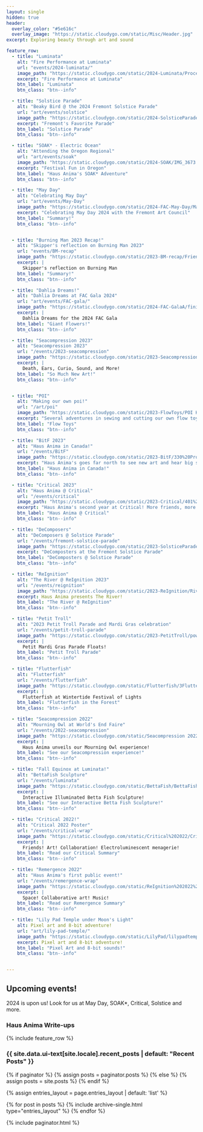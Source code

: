 ```yaml
---
layout: single
hidden: true
header:
  overlay_color: "#5e616c"
  overlay_image: "https://static.cloudygo.com/static/Misc/Header.jpg"
excerpt: Exploring beauty through art and sound

feature_row:
  - title: "Luminata"
    alt: "Fire Performance at Luminata"
    url: "events/2024-luminata/"
    image_path: "https://static.cloudygo.com/static/2024-Luminata/ProcessionThumbnail.jpg"
    excerpt: "Fire Performance at Luminata"
    btn_label: "Luminata"
    btn_class: "btn--info"

  - title: "Solstice Parade"
    alt: "Beaky Bird @ the 2024 Fremont Solstice Parade"
    url: "art/events/solstice"
    image_path: "https://static.cloudygo.com/static/2024-SolsticeParade/Solstice%20all%20birds.jpg"
    excerpt: "Fremont's Favorite Parade"
    btn_label: "Solstice Parade"
    btn_class: "btn--info"

  - title: "SOAK* - Electric Ocean"
    alt: "Attending the Oregon Regional"
    url: "art/events/soak"
    image_path: "https://static.cloudygo.com/static/2024-SOAK/IMG_3673.jpg"
    excerpt: "Festival Fun in Oregon"
    btn_label: "Haus Anima's SOAK* Adventure"
    btn_class: "btn--info"

  - title: "May Day"
    alt: "Celebrating May Day"
    url: "art/events/May-Day"
    image_path: "https://static.cloudygo.com/static/2024-FAC-May-Day/May%20Pole%20underneath.jpg"
    excerpt: "Celebrating May Day 2024 with the Fremont Art Council"
    btn_label: "Summary!"
    btn_class: "btn--info"


  - title: "Burning Man 2023 Recap!"
    alt: "Skipper's reflection on Burning Man 2023"
    url: "events/BM-recap"
    image_path: "https://static.cloudygo.com/static/2023-BM-recap/Friendship.jpg"
    excerpt: |
      Skipper's reflection on Burning Man
    btn_label: "Summary!"
    btn_class: "btn--info"

  - title: "Dahlia Dreams!"
    alt: "Dahlia Dreams at FAC Gala 2024"
    url: "art/events/FAC-gala/"
    image_path: "https://static.cloudygo.com/static/2024-FAC-GalaA/finished room/Room Complete 1.jpg"
    excerpt: |
      Dahlia Dreams for the 2024 FAC Gala
    btn_label: "Giant Flowers!"
    btn_class: "btn--info"

  - title: "Seacompression 2023"
    alt: "Seacompression 2023"
    url: "/events/2023-seacompression"
    image_path: "https://static.cloudygo.com/static/2023-Seacompression/Haus Anima at event.jpg"
    excerpt: |
      Death, Ears, Curio, Sound, and More!
    btn_label: "So Much New Art!"
    btn_class: "btn--info"


  - title: "POI"
    alt: "Making our own poi!"
    url: "/art/poi"
    image_path: "https://static.cloudygo.com/static/2023-FlowToys/POI Header.jpg"
    excerpt: "Several adventures in sewing and cutting our own flow toys."
    btn_label: "Flow Toys"
    btn_class: "btn--info"

  - title: "BitF 2023"
    alt: "Haus Anima in Canada!"
    url: "/events/BitF"
    image_path: "https://static.cloudygo.com/static/2023-BitF/330%20Prom.jpg"
    excerpt: "Haus Anima's goes far north to see new art and hear big sound"
    btn_label: "Haus Anima in Canada!"
    btn_class: "btn--info"

  - title: "Critical 2023"
    alt: "Haus Anima @ Critical"
    url: "/events/critical"
    image_path: "https://static.cloudygo.com/static/2023-Critical/401%20Cowpoke%20Prom.jpg"
    excerpt: "Haus Anima's second year at Critical! More friends, more art, more fun"
    btn_label: "Haus Anima @ Critical"
    btn_class: "btn--info"

  - title: "DeComposers"
    alt: "DeComposers @ Solstice Parade"
    url: "/events/fremont-solstice-parade"
    image_path: "https://static.cloudygo.com/static/2023-SolsticeParade/Decomposers_at_Parade.jpg"
    excerpt: "DeComposters at the Fremont Solstice Parade"
    btn_label: "DeComposters @ Solstice Parade"
    btn_class: "btn--info"

  - title: "ReIgnition"
    alt: "The River @ ReIgnition 2023"
    url: "/events/reignition"
    image_path: "https://static.cloudygo.com/static/2023-ReIgnition/RiverHeader.jpg"
    excerpt: Haus Anima presents The River!
    btn_label: "The River @ ReIgnition"
    btn_class: "btn--info"

  - title: "Petit Troll"
    alt: "2023 Petit Troll Parade and Mardi Gras celebration"
    url: "/events/petit-troll-parade"
    image_path: "https://static.cloudygo.com/static/2023-PetitTroll/powerhouse-floats_thumb.jpg"
    excerpt: |
      Petit Mardi Gras Parade Floats!
    btn_label: "Petit Troll Parade"
    btn_class: "btn--info"

  - title: "Flutterfish"
    alt: "Flutterfish"
    url: "/events/flutterfish"
    image_path: "https://static.cloudygo.com/static/Flutterfish/3FlutterHung_thumb.jpg"
    excerpt: |
      Flutterfish at Wintertide Festival of Lights
    btn_label: "Flutterfish in the Forest"
    btn_class: "btn--info"

  - title: "Seacompression 2022"
    alt: "Mourning Owl at World's End Faire"
    url: "/events/2022-seacompression"
    image_path: "https://static.cloudygo.com/static/Seacompression 2022/100 Worlds End Faire_thumbnail.jpg"
    excerpt: |
      Haus Anima unveils our Mourning Owl experience!
    btn_label: "See our Seacompression experience!"
    btn_class: "btn--info"

  - title: "Fall Equinox at Luminata!"
    alt: "BettaFish Sculpture"
    url: "/events/luminata"
    image_path: "https://static.cloudygo.com/static/BettaFish/BettaFish_thumbnail.jpg"
    excerpt: |
      Interactive Illuminated Betta Fish Sculpture!
    btn_label: "See our Interactive Betta Fish Sculpture!"
    btn_class: "btn--info"

  - title: "Critical 2022!"
    alt: "Critical 2022 Poster"
    url: "/events/critical-wrap"
    image_path: "https://static.cloudygo.com/static/Critical%202022/CriticalPoster_thumb.jpg"
    excerpt: |
      Friends! Art! Collaboration! Electroluminescent menagerie!
    btn_label: "Read our Critical Summary"
    btn_class: "btn--info"

  - title: "Remergence 2022"
    alt: "Haus Anima's first public event!"
    url: "/events/remergence-wrap"
    image_path: "https://static.cloudygo.com/static/ReIgnition%202022%20Remergence/IMG_1381_thumb.jpg"
    excerpt: |
      Space! Collaborative art! Music!
    btn_label: "Read our Remergence Summary"
    btn_class: "btn--info"

  - title: "Lily Pad Temple under Moon's Light"
    alt: Pixel art and 8-bit adventure!
    url: "art/lily-pad-temple/"
    image_path: "https://static.cloudygo.com/static/LilyPad/lilypadtemple2.png"
    excerpt: Pixel art and 8-bit adventure!
    btn_label: "Pixel Art and 8-bit sounds!"
    btn_class: "btn--info"


---
```


<h2 class="archive__subtitle">Upcoming events!</h2>

2024 is upon us! Look for us at May Day, SOAK*, Critical, Solstice and more.


<h3 class="archive__subtitle">Haus Anima Write-ups</h3>
<div class="index-feature-row">
  {% include feature_row %}
</div>

<h3 class="archive__subtitle">{{ site.data.ui-text[site.locale].recent_posts | default: "Recent Posts" }}</h3>

{% if paginator %}
  {% assign posts = paginator.posts %}
{% else %}
  {% assign posts = site.posts %}
{% endif %}

{% assign entries_layout = page.entries_layout | default: 'list' %}
<div class="entries-{{ entries_layout }}">
  {% for post in posts %}
    {% include archive-single.html type="entries_layout" %}
  {% endfor %}
</div>

{% include paginator.html %}
